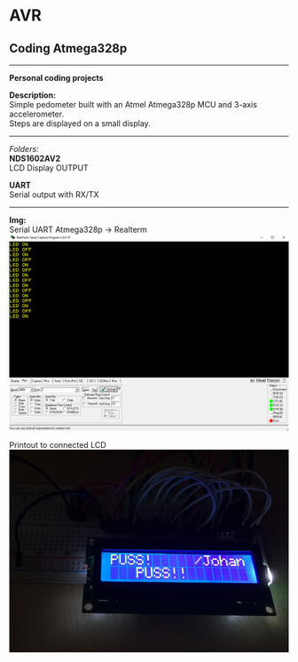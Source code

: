 <h1>AVR</h1>
<h2>Coding Atmega328p</h2>  

---

**Personal coding projects**   

**Description:**  
Simple pedometer built with an Atmel Atmega328p MCU and 3-axis accelerometer.  
Steps are displayed on a small display.

---

*Folders:*  
**NDS1602AV2**  
LCD Display OUTPUT

**UART**  
Serial output with RX/TX  


---

**Img:**  
Serial UART Atmega328p -> Realterm  
![Realterm](https://raw.githubusercontent.com/GoblinDynamiteer/AVR/master/img/usart_ledonoff.PNG)

Printout to connected LCD   
![Realterm](https://raw.githubusercontent.com/GoblinDynamiteer/AVR/master/img/lcd.PNG)
